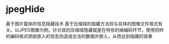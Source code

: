 # jpegHide
基于图片载体的信息隐藏技术
基于压缩域的隐藏方法则与具体的图像文件格式有关。以JPEG图像为例，针对其的压缩域隐藏就是在特有的熵编码环节，使用同样的编码格式把欲嵌入的信息伪造成合法的数据并嵌入，从而达到隐藏的效果
